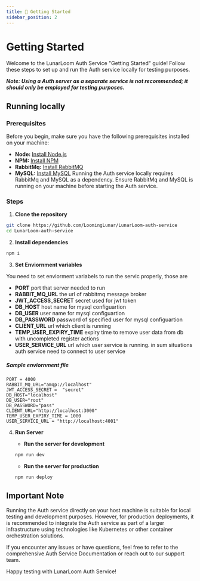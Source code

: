 ```yaml
---
title: 💫 Getting Started
sidebar_position: 2
---
```

# Getting Started

Welcome to the LunarLoom Auth Service "Getting Started" guide! Follow these steps to set up and run the Auth service locally for testing purposes.

***Note: Using a Auth server as a separate service is not recommended; it should only be employed for testing purposes.***

## Running locally

### Prerequisites

Before you begin, make sure you have the following prerequisites installed on your machine:

- **Node:** [Install Node.js](https://nodejs.org/en/download)
- **NPM:** [Install NPM](https://docs.npmjs.com/downloading-and-installing-node-js-and-npm)
- **RabbitMq:** [Install RabbitMQ](https://www.rabbitmq.com/download.html)
- **MySQL:** [Install MySQL](https://www.mysql.com/downloads/)
Running the Auth service locally requires RabbitMq and MySQL as a dependency. Ensure RabbitMq and MySQL is running on your machine before starting the Auth service.

### Steps


1. **Clone the repository**
```bash
git clone https://github.com/LoomingLunar/LunarLoom-auth-service
cd LunarLoom-auth-service
```

2. **Install dependencies**
```bash
npm i
```

3. **Set Enviornment variables**

You need to set enviorment variabels to run the servic properly, those are

- **PORT**   port that server needed to run 
- **RABBIT_MQ_URL**   the url of rabbitmq message broker 
- **JWT_ACCESS_SECRET**   secret used for jwt token
- **DB_HOST**   host name for mysql configuartion
- **DB_USER**   user name for mysql configuartion
- **DB_PASSWORD**   password of specified user for mysql configuartion
- **CLIENT_URL**   url which client is running
- **TEMP_USER_EXPIRY_TIME**   expiry time to remove user data from db with uncompleted register actions
- **USER_SERVICE_URL**   url which user service is running. in sum situations auth service need to connect to user service


##### Sample enviornment file
```env
PORT = 4000
RABBIT_MQ_URL="amqp://localhost"
JWT_ACCESS_SECRET =  "secret"
DB_HOST="localhost"
DB_USER="root"
DB_PASSWORD="pass"
CLIENT_URL="http://localhost:3000"
TEMP_USER_EXPIRY_TIME = 1000
USER_SERVICE_URL = "http://localhost:4001"
```

4. **Run Server**
    * **Run the server for development**
    ```bash
    npm run dev
    ```

    * **Run the server for production**
    ```bash
    npm run deploy
    ```

## Important Note

Running the Auth service directly on your host machine is suitable for local testing and development purposes. However, for production deployments, it is recommended to integrate the Auth service as part of a larger infrastructure using technologies like Kubernetes or other container orchestration solutions.

If you encounter any issues or have questions, feel free to refer to the comprehensive Auth Service Documentation or reach out to our support team.

Happy testing with LunarLoom Auth Service!
